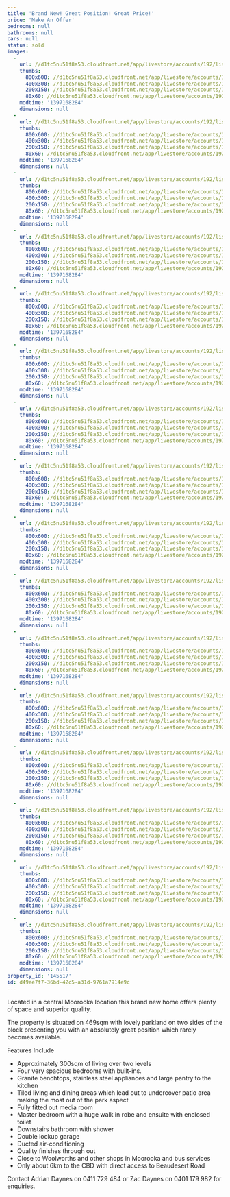 ```yaml
---
title: 'Brand New! Great Position! Great Price!'
price: 'Make An Offer'
bedrooms: null
bathrooms: null
cars: null
status: sold
images:
  -
    url: //d1tc5nu51f8a53.cloudfront.net/app/livestore/accounts/192/listings/98005/images/105537048-1_9457421029_20140411041201.jpg
    thumbs:
      800x600: //d1tc5nu51f8a53.cloudfront.net/app/livestore/accounts/192/listings/98005/images/105537048-1_9457421029_20140411041201_800x600.jpg
      400x300: //d1tc5nu51f8a53.cloudfront.net/app/livestore/accounts/192/listings/98005/images/105537048-1_9457421029_20140411041201_400x300.jpg
      200x150: //d1tc5nu51f8a53.cloudfront.net/app/livestore/accounts/192/listings/98005/images/105537048-1_9457421029_20140411041201_200x150.jpg
      80x60: //d1tc5nu51f8a53.cloudfront.net/app/livestore/accounts/192/listings/98005/images/105537048-1_9457421029_20140411041201_80x60.jpg
    modtime: '1397168284'
    dimensions: null
  -
    url: //d1tc5nu51f8a53.cloudfront.net/app/livestore/accounts/192/listings/98005/images/105537048-2_1380061223_20140411041201.jpg
    thumbs:
      800x600: //d1tc5nu51f8a53.cloudfront.net/app/livestore/accounts/192/listings/98005/images/105537048-2_1380061223_20140411041201_800x600.jpg
      400x300: //d1tc5nu51f8a53.cloudfront.net/app/livestore/accounts/192/listings/98005/images/105537048-2_1380061223_20140411041201_400x300.jpg
      200x150: //d1tc5nu51f8a53.cloudfront.net/app/livestore/accounts/192/listings/98005/images/105537048-2_1380061223_20140411041201_200x150.jpg
      80x60: //d1tc5nu51f8a53.cloudfront.net/app/livestore/accounts/192/listings/98005/images/105537048-2_1380061223_20140411041201_80x60.jpg
    modtime: '1397168284'
    dimensions: null
  -
    url: //d1tc5nu51f8a53.cloudfront.net/app/livestore/accounts/192/listings/98005/images/105537048-3_3612712752_20140411041205.jpg
    thumbs:
      800x600: //d1tc5nu51f8a53.cloudfront.net/app/livestore/accounts/192/listings/98005/images/105537048-3_3612712752_20140411041205_800x600.jpg
      400x300: //d1tc5nu51f8a53.cloudfront.net/app/livestore/accounts/192/listings/98005/images/105537048-3_3612712752_20140411041205_400x300.jpg
      200x150: //d1tc5nu51f8a53.cloudfront.net/app/livestore/accounts/192/listings/98005/images/105537048-3_3612712752_20140411041205_200x150.jpg
      80x60: //d1tc5nu51f8a53.cloudfront.net/app/livestore/accounts/192/listings/98005/images/105537048-3_3612712752_20140411041205_80x60.jpg
    modtime: '1397168284'
    dimensions: null
  -
    url: //d1tc5nu51f8a53.cloudfront.net/app/livestore/accounts/192/listings/98005/images/105537048-4_5925551965_20140411041205.jpg
    thumbs:
      800x600: //d1tc5nu51f8a53.cloudfront.net/app/livestore/accounts/192/listings/98005/images/105537048-4_5925551965_20140411041205_800x600.jpg
      400x300: //d1tc5nu51f8a53.cloudfront.net/app/livestore/accounts/192/listings/98005/images/105537048-4_5925551965_20140411041205_400x300.jpg
      200x150: //d1tc5nu51f8a53.cloudfront.net/app/livestore/accounts/192/listings/98005/images/105537048-4_5925551965_20140411041205_200x150.jpg
      80x60: //d1tc5nu51f8a53.cloudfront.net/app/livestore/accounts/192/listings/98005/images/105537048-4_5925551965_20140411041205_80x60.jpg
    modtime: '1397168284'
    dimensions: null
  -
    url: //d1tc5nu51f8a53.cloudfront.net/app/livestore/accounts/192/listings/98005/images/105537048-5_5788757517_20140411041204.jpg
    thumbs:
      800x600: //d1tc5nu51f8a53.cloudfront.net/app/livestore/accounts/192/listings/98005/images/105537048-5_5788757517_20140411041204_800x600.jpg
      400x300: //d1tc5nu51f8a53.cloudfront.net/app/livestore/accounts/192/listings/98005/images/105537048-5_5788757517_20140411041204_400x300.jpg
      200x150: //d1tc5nu51f8a53.cloudfront.net/app/livestore/accounts/192/listings/98005/images/105537048-5_5788757517_20140411041204_200x150.jpg
      80x60: //d1tc5nu51f8a53.cloudfront.net/app/livestore/accounts/192/listings/98005/images/105537048-5_5788757517_20140411041204_80x60.jpg
    modtime: '1397168284'
    dimensions: null
  -
    url: //d1tc5nu51f8a53.cloudfront.net/app/livestore/accounts/192/listings/98005/images/105537048-6_6248697541_20140411041205.jpg
    thumbs:
      800x600: //d1tc5nu51f8a53.cloudfront.net/app/livestore/accounts/192/listings/98005/images/105537048-6_6248697541_20140411041205_800x600.jpg
      400x300: //d1tc5nu51f8a53.cloudfront.net/app/livestore/accounts/192/listings/98005/images/105537048-6_6248697541_20140411041205_400x300.jpg
      200x150: //d1tc5nu51f8a53.cloudfront.net/app/livestore/accounts/192/listings/98005/images/105537048-6_6248697541_20140411041205_200x150.jpg
      80x60: //d1tc5nu51f8a53.cloudfront.net/app/livestore/accounts/192/listings/98005/images/105537048-6_6248697541_20140411041205_80x60.jpg
    modtime: '1397168284'
    dimensions: null
  -
    url: //d1tc5nu51f8a53.cloudfront.net/app/livestore/accounts/192/listings/98005/images/105537048-7_3595301532_20140411041205.jpg
    thumbs:
      800x600: //d1tc5nu51f8a53.cloudfront.net/app/livestore/accounts/192/listings/98005/images/105537048-7_3595301532_20140411041205_800x600.jpg
      400x300: //d1tc5nu51f8a53.cloudfront.net/app/livestore/accounts/192/listings/98005/images/105537048-7_3595301532_20140411041205_400x300.jpg
      200x150: //d1tc5nu51f8a53.cloudfront.net/app/livestore/accounts/192/listings/98005/images/105537048-7_3595301532_20140411041205_200x150.jpg
      80x60: //d1tc5nu51f8a53.cloudfront.net/app/livestore/accounts/192/listings/98005/images/105537048-7_3595301532_20140411041205_80x60.jpg
    modtime: '1397168284'
    dimensions: null
  -
    url: //d1tc5nu51f8a53.cloudfront.net/app/livestore/accounts/192/listings/98005/images/105537048-8_2214289559_20140411041209.jpg
    thumbs:
      800x600: //d1tc5nu51f8a53.cloudfront.net/app/livestore/accounts/192/listings/98005/images/105537048-8_2214289559_20140411041209_800x600.jpg
      400x300: //d1tc5nu51f8a53.cloudfront.net/app/livestore/accounts/192/listings/98005/images/105537048-8_2214289559_20140411041209_400x300.jpg
      200x150: //d1tc5nu51f8a53.cloudfront.net/app/livestore/accounts/192/listings/98005/images/105537048-8_2214289559_20140411041209_200x150.jpg
      80x60: //d1tc5nu51f8a53.cloudfront.net/app/livestore/accounts/192/listings/98005/images/105537048-8_2214289559_20140411041209_80x60.jpg
    modtime: '1397168284'
    dimensions: null
  -
    url: //d1tc5nu51f8a53.cloudfront.net/app/livestore/accounts/192/listings/98005/images/105537048-9_1579688964_20140411041208.jpg
    thumbs:
      800x600: //d1tc5nu51f8a53.cloudfront.net/app/livestore/accounts/192/listings/98005/images/105537048-9_1579688964_20140411041208_800x600.jpg
      400x300: //d1tc5nu51f8a53.cloudfront.net/app/livestore/accounts/192/listings/98005/images/105537048-9_1579688964_20140411041208_400x300.jpg
      200x150: //d1tc5nu51f8a53.cloudfront.net/app/livestore/accounts/192/listings/98005/images/105537048-9_1579688964_20140411041208_200x150.jpg
      80x60: //d1tc5nu51f8a53.cloudfront.net/app/livestore/accounts/192/listings/98005/images/105537048-9_1579688964_20140411041208_80x60.jpg
    modtime: '1397168284'
    dimensions: null
  -
    url: //d1tc5nu51f8a53.cloudfront.net/app/livestore/accounts/192/listings/98005/images/105537048-10_956727257_20140411041209.jpg
    thumbs:
      800x600: //d1tc5nu51f8a53.cloudfront.net/app/livestore/accounts/192/listings/98005/images/105537048-10_956727257_20140411041209_800x600.jpg
      400x300: //d1tc5nu51f8a53.cloudfront.net/app/livestore/accounts/192/listings/98005/images/105537048-10_956727257_20140411041209_400x300.jpg
      200x150: //d1tc5nu51f8a53.cloudfront.net/app/livestore/accounts/192/listings/98005/images/105537048-10_956727257_20140411041209_200x150.jpg
      80x60: //d1tc5nu51f8a53.cloudfront.net/app/livestore/accounts/192/listings/98005/images/105537048-10_956727257_20140411041209_80x60.jpg
    modtime: '1397168284'
    dimensions: null
  -
    url: //d1tc5nu51f8a53.cloudfront.net/app/livestore/accounts/192/listings/98005/images/105537048-11_4637932703_20140411041209.jpg
    thumbs:
      800x600: //d1tc5nu51f8a53.cloudfront.net/app/livestore/accounts/192/listings/98005/images/105537048-11_4637932703_20140411041209_800x600.jpg
      400x300: //d1tc5nu51f8a53.cloudfront.net/app/livestore/accounts/192/listings/98005/images/105537048-11_4637932703_20140411041209_400x300.jpg
      200x150: //d1tc5nu51f8a53.cloudfront.net/app/livestore/accounts/192/listings/98005/images/105537048-11_4637932703_20140411041209_200x150.jpg
      80x60: //d1tc5nu51f8a53.cloudfront.net/app/livestore/accounts/192/listings/98005/images/105537048-11_4637932703_20140411041209_80x60.jpg
    modtime: '1397168284'
    dimensions: null
  -
    url: //d1tc5nu51f8a53.cloudfront.net/app/livestore/accounts/192/listings/98005/images/105537048-12_7988253222_20140411041208.jpg
    thumbs:
      800x600: //d1tc5nu51f8a53.cloudfront.net/app/livestore/accounts/192/listings/98005/images/105537048-12_7988253222_20140411041208_800x600.jpg
      400x300: //d1tc5nu51f8a53.cloudfront.net/app/livestore/accounts/192/listings/98005/images/105537048-12_7988253222_20140411041208_400x300.jpg
      200x150: //d1tc5nu51f8a53.cloudfront.net/app/livestore/accounts/192/listings/98005/images/105537048-12_7988253222_20140411041208_200x150.jpg
      80x60: //d1tc5nu51f8a53.cloudfront.net/app/livestore/accounts/192/listings/98005/images/105537048-12_7988253222_20140411041208_80x60.jpg
    modtime: '1397168284'
    dimensions: null
  -
    url: //d1tc5nu51f8a53.cloudfront.net/app/livestore/accounts/192/listings/98005/images/105537048-13_3740397091_20140411041212.jpg
    thumbs:
      800x600: //d1tc5nu51f8a53.cloudfront.net/app/livestore/accounts/192/listings/98005/images/105537048-13_3740397091_20140411041212_800x600.jpg
      400x300: //d1tc5nu51f8a53.cloudfront.net/app/livestore/accounts/192/listings/98005/images/105537048-13_3740397091_20140411041212_400x300.jpg
      200x150: //d1tc5nu51f8a53.cloudfront.net/app/livestore/accounts/192/listings/98005/images/105537048-13_3740397091_20140411041212_200x150.jpg
      80x60: //d1tc5nu51f8a53.cloudfront.net/app/livestore/accounts/192/listings/98005/images/105537048-13_3740397091_20140411041212_80x60.jpg
    modtime: '1397168284'
    dimensions: null
  -
    url: //d1tc5nu51f8a53.cloudfront.net/app/livestore/accounts/192/listings/98005/images/105537048-15_5928587718_20140411041212.jpg
    thumbs:
      800x600: //d1tc5nu51f8a53.cloudfront.net/app/livestore/accounts/192/listings/98005/images/105537048-15_5928587718_20140411041212_800x600.jpg
      400x300: //d1tc5nu51f8a53.cloudfront.net/app/livestore/accounts/192/listings/98005/images/105537048-15_5928587718_20140411041212_400x300.jpg
      200x150: //d1tc5nu51f8a53.cloudfront.net/app/livestore/accounts/192/listings/98005/images/105537048-15_5928587718_20140411041212_200x150.jpg
      80x60: //d1tc5nu51f8a53.cloudfront.net/app/livestore/accounts/192/listings/98005/images/105537048-15_5928587718_20140411041212_80x60.jpg
    modtime: '1397168284'
    dimensions: null
  -
    url: //d1tc5nu51f8a53.cloudfront.net/app/livestore/accounts/192/listings/98005/images/105537048-16_5367087876_20140411041213.jpg
    thumbs:
      800x600: //d1tc5nu51f8a53.cloudfront.net/app/livestore/accounts/192/listings/98005/images/105537048-16_5367087876_20140411041213_800x600.jpg
      400x300: //d1tc5nu51f8a53.cloudfront.net/app/livestore/accounts/192/listings/98005/images/105537048-16_5367087876_20140411041213_400x300.jpg
      200x150: //d1tc5nu51f8a53.cloudfront.net/app/livestore/accounts/192/listings/98005/images/105537048-16_5367087876_20140411041213_200x150.jpg
      80x60: //d1tc5nu51f8a53.cloudfront.net/app/livestore/accounts/192/listings/98005/images/105537048-16_5367087876_20140411041213_80x60.jpg
    modtime: '1397168284'
    dimensions: null
  -
    url: //d1tc5nu51f8a53.cloudfront.net/app/livestore/accounts/192/listings/98005/images/105537048-17_7741247993_20140411041213.jpg
    thumbs:
      800x600: //d1tc5nu51f8a53.cloudfront.net/app/livestore/accounts/192/listings/98005/images/105537048-17_7741247993_20140411041213_800x600.jpg
      400x300: //d1tc5nu51f8a53.cloudfront.net/app/livestore/accounts/192/listings/98005/images/105537048-17_7741247993_20140411041213_400x300.jpg
      200x150: //d1tc5nu51f8a53.cloudfront.net/app/livestore/accounts/192/listings/98005/images/105537048-17_7741247993_20140411041213_200x150.jpg
      80x60: //d1tc5nu51f8a53.cloudfront.net/app/livestore/accounts/192/listings/98005/images/105537048-17_7741247993_20140411041213_80x60.jpg
    modtime: '1397168284'
    dimensions: null
property_id: '145517'
id: d49ee7f7-36bd-42c5-a31d-9761a7914e9c
---
```

Located in a central Moorooka location this brand new home offers plenty of space and superior quality.

The property is situated on 469sqm with lovely parkland on two sides of the block presenting you with an absolutely great position which rarely becomes available.

Features Include
* Approximately 300sqm of living over two levels
* Four very spacious bedrooms with built-ins.
* Granite benchtops, stainless steel appliances and large pantry to the kitchen
* Tiled living and dining areas which lead out to undercover patio area making the most out of the park aspect
* Fully fitted out media room
* Master bedroom with a huge walk in robe and ensuite with enclosed toilet
* Downstairs bathroom with shower
* Double lockup garage
* Ducted air-conditioning
* Quality finishes through out
* Close to Woolworths and other shops in Moorooka and bus services
* Only about 6km to the CBD with direct access to Beaudesert Road

Contact Adrian Daynes on 0411 729 484 or Zac Daynes on 0401 179 982 for enquiries.